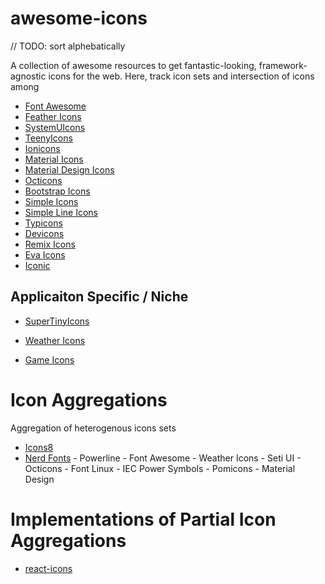 # awesome-icons

// TODO: sort alphebatically

A collection of awesome resources to get fantastic-looking, framework-agnostic icons for the web. Here, track icon sets and intersection of icons among

- [Font Awesome](https://github.com/FortAwesome/Font-Awesome)
- [Feather Icons](https://feathericons.com)
- [SystemUIcons](https://systemuicons.com)
- [TeenyIcons](https://teenyicons.com)
- [Ionicons](https://ionicons.com)
- [Material Icons](https://material.io/resources/icons/?style=baseline)
- [Material Design Icons](https://materialdesignicons.com)
- [Octicons](https://primer.style/octicons)
- [Bootstrap Icons](https://icons.getbootstrap.com)
- [Simple Icons](https://github.com/simple-icons/simple-icons)
- [Simple Line Icons](https://thesabbir.github.io/simple-line-icons)
- [Typicons](https://www.s-ings.com/typicons)
- [Devicons](https://vorillaz.github.io/devicons/#/main)
- [Remix Icons](https://github.com/Remix-Design/RemixIcon)
- [Eva Icons](https://github.com/akveo/eva-icons)
- [Iconic](https://useiconic.com/open)

## Applicaiton Specific / Niche

- [SuperTinyIcons](https://github.com/edent/SuperTinyIcons)

- [Weather Icons](https://github.com/react-icons/react-icon)
- [Game Icons](https://game-icons.net)

# Icon Aggregations

Aggregation of heterogenous icons sets

- [Icons8](https://icons8.com)
- [Nerd Fonts](https://github.com/ryanoasis/nerd-fonts) - Powerline - Font Awesome - Weather Icons - Seti UI - Octicons - Font Linux - IEC Power Symbols - Pomicons - Material Design

# Implementations of Partial Icon Aggregations

- [react-icons](https://github.com/react-icons/react-icons)
